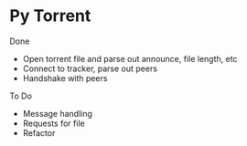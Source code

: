 Py Torrent
=========================

Done

* Open torrent file and parse out announce, file length, etc
* Connect to tracker, parse out peers
* Handshake with peers

To Do

* Message handling 
* Requests for file
* Refactor